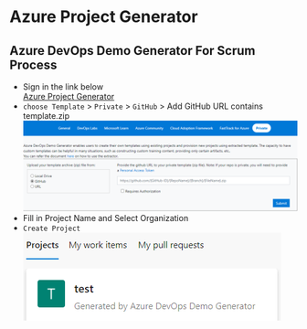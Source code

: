 # Azure Project Generator  
## Azure DevOps Demo Generator For Scrum Process
- Sign in the link below  
[Azure Project Generator](https://azuredevopsdemogenerator.azurewebsites.net/Account/Verify)  
- `choose Template` > `Private` > `GitHub` > Add GitHub URL contains template.zip  
![Template Github](attachments/choose_template.png)  
- Fill in Project Name and Select Organization  
- `Create Project`  
![demo project](attachments/demo_project_created.png)  
